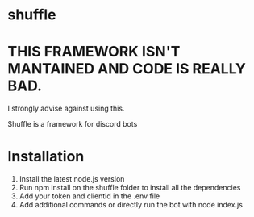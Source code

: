 # shuffle

# THIS FRAMEWORK ISN'T MANTAINED AND CODE IS REALLY BAD.

I strongly advise against using this.

Shuffle is a framework for discord bots


# Installation
1. Install the latest node.js version
1. Run npm install on the shuffle folder to install all the dependencies
1. Add your token and clientid in the .env file
1. Add additional commands or directly run the bot with node index.js
